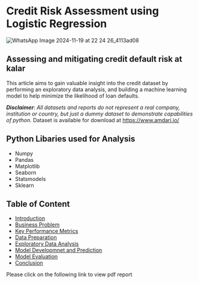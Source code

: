 # Credit Risk Assessment using Logistic Regression
![WhatsApp Image 2024-11-19 at 22 24 26_4113ad08](https://github.com/user-attachments/assets/3877a99e-d185-4f90-bf16-ddab5c12a738)

## Assessing and mitigating credit default risk at kalar

This article aims to gain valuable insight into the credit dataset by performing an exploratory data analysis, and building a machine learning model to help minimize the likelihood of loan defaults.

**_Disclaimer_**: _All datasets and reports do not represent a real company, institution or country, but just a dummy dataset to demonstrate capabilities of python._ Dataset is available for download at https://www.amdari.io/

## Python Libaries used for Analysis
- Numpy
- Pandas
- Matplotlib
- Seaborn
- Statsmodels
- Sklearn

## Table of Content
- [Introduction](introduction)
- [Business Problem](business-problem)
- [Key Performance Metrics](key-performance-metrics)
- [Data Preparation](data-preparation)
- [Exploratory Data Analysis](exploratory-data-analysis)
- [Model Developmnet and Prediction](model-development-and-prediction)
- [Model Evaluation](model-evaluation)
- [Conclusion](conclusion)

Please click on the following link to view pdf report 
